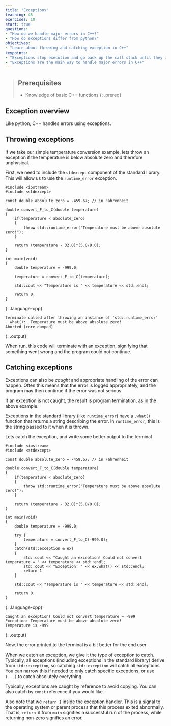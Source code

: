 ```yaml
---
title: "Exceptions"
teaching: 45
exercises: 10
start: true
questions:
- "How do we handle major errors in C++?"
- "How do exceptions differ from python?"
objectives:
- "Learn about throwing and catching exception in C++"
keypoints:
- "Exceptions stop execution and go back up the call stack until they are caught"
- "Exceptions are the main way to handle major errors in C++"
---
```


> ## Prerequisites
> - Knowledge of basic C++ functions
{: .prereq}

## Exception overview

Like python, C++ handles errors using exceptions. 


## Throwing exceptions

If we take our simple temperature conversion example, lets throw an exception
if the temperature is below absolute zero and therefore unphysical.

First, we need to include the `stdexcept` component of the standard library.
This will allow us to use the `runtime_error` exception.

~~~
#include <iostream>
#include <stdexcept>

const double absolute_zero = -459.67; // in Fahrenheit

double convert_F_to_C(double temperature)
{
    if(temperature < absolute_zero)
    {
        throw std::runtime_error("Temperature must be above absolute zero!");
    }

    return (temperature - 32.0)*(5.0/9.0);
}

int main(void)
{
    double temperature = -999.0;

    temperature = convert_F_to_C(temperature);

    std::cout << "Temperature is " << temperature << std::endl;
    
    return 0;
}
~~~
{: .language-cpp}

~~~
terminate called after throwing an instance of 'std::runtime_error'
  what():  Temperature must be above absolute zero!
Aborted (core dumped)
~~~
{: .output}

When run, this code will terminate with an exception, signifying that
something went wrong and the program could not continue.


## Catching exceptions

Exceptions can also be *caught* and appropriate handling of the error can happen.
Often this means that the error is logged appropriately, and the program may then continue
if the error was not serious.

If an exception is not caught, the result is program termination, as in the above example.

Exceptions in the standard library (like `runtime_error`) have a `.what()` function that returns
a string describing the error. In `runtime_error`, this is the string passed to it when it is thrown.

Lets catch the exception, and write some better output to the terminal

~~~
#include <iostream>
#include <stdexcept>

const double absolute_zero = -459.67; // in Fahrenheit

double convert_F_to_C(double temperature)
{
    if(temperature < absolute_zero)
    {   
        throw std::runtime_error("Temperature must be above absolute zero!");
    }   

    return (temperature - 32.0)*(5.0/9.0);
}

int main(void)
{
    double temperature = -999.0;

    try {
        temperature = convert_F_to_C(-999.0);
    }
    catch(std::exception & ex)
    {
        std::cout << "Caught an exception! Could not convert temperature = " << temperature << std::endl;
        std::cout << "Exception: " << ex.what() << std::endl;
        return 1
    }

    std::cout << "Temperature is " << temperature << std::endl;
        
    return 0;
}
~~~
{: .language-cpp}

~~~
Caught an exception! Could not convert temperature = -999
Exception: Temperature must be above absolute zero!
Temperature is -999
~~~
{: .output}

Now, the error printed to the terminal is a bit better for the end user.

When we catch an exception, we give it the type of exception to
catch. Typically, all exceptions (including exceptions in the standard library)
derive from `std::exception`, so catching `std::exception` will catch all
exceptions. You can narrow this if needed to only catch specific exceptions,
or use `(...)` to catch absolutely everything.

Typically, exceptions are caught by reference to avoid copying. You can also
catch by `const` reference if you would like.

Also note that we `return 1` inside the exception handler. This is a
signal to the operating system or parent process that this process exited
abnormally. That is, `return 0` from `main` signifies a successful run of
the process, while returning non-zero signifies an error.
